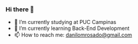 ### Hi there 👋
- 🔭 I’m currently studying at PUC Campinas
- 🌱 I’m currently learning Back-End Development
- 📫 How to reach me: danilomrosado@gmail.com
